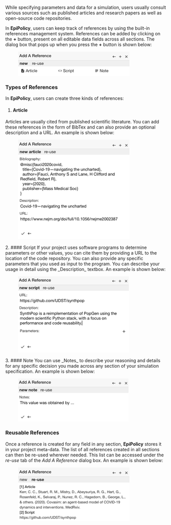 While specifying parameters and data for a simulation, users usually consult various sources such as published articles and research papers as well as open-source code repositories.

In **EpiPolicy**, users can keep track of references by using the built-in references management system. References can be added by clicking on the **+** button, present on all editable data fields across all sections. The dialog box that pops up when you press the **+** button is shown below:
<figure>
    <img src="/assets/ref1.png" alt="drawing"/> 
</figure>

### Types of References

In **EpiPolicy**, users can create three kinds of references:

1. #### Article
Articles are usually cited from published scientific literature. You can add these references in the form of BibTex and can also provide an optional description and a URL. An example is shown below:
<figure><img src="/assets/ref2.png" alt="drawing"/></figure>
2. #### Script
If your project uses software programs to determine parameters or other values, you can cite them by providing a URL to the location of the code repository. You can also provide any specific parameters that you used as input to the program. You can describe your usage in detail using the _Description_ textbox.
An example is shown below:
<figure><img src="/assets/ref3.png" alt="drawing"/>  </figure>
3. #### Note
You can use _Notes_ to describe your reasoning and details for any specific decision you made across any section of your simulation specification.
An example is shown below:
<figure><img src="/assets/ref5.png" alt="drawing"/></figure>

### Reusable References

Once a reference is created for any field in any section, **EpiPolicy** stores it in your project meta-data. The list of all references created in all sections can then be re-used wherever needed. This list can be accessed under the _re-use_ tab of the _Add A Reference_ dialog box. An example is shown below:

<figure>
    <img src="/assets/ref4.png" alt="drawing"/>  
</figure>
